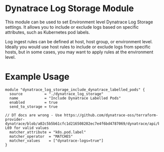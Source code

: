 # Dynatrace Log Storage Module

This module can be used to set Environment level Dynatrace Log Storage settings.
It allows you to include or exclude logs based on specific attributes, such as Kubernetes pod labels.

Log ingest rules can be defined at host, host group, or environment level. Ideally you would use host rules to include or exclude logs from specific hosts, but in some cases, you may want to apply rules at the environment level.

# Example Usage
```
module "dynatrace_log_storage_include_dynatrace_labelled_pods" {
  source          = "./dynatrace_log_storage"
  name            = "Include Dynatrace Labelled Pods"
  enabled         = true
  send_to_storage = true

// DT docs are wrong - Use https://github.com/dynatrace-oss/terraform-provider-dynatrace/blob/a02c5b5b61cfc1d216508202ec7e4f6bd4787069/dynatrace/api/builtin/logmonitoring/logstoragesettings/settings/enums.go#L47-L69 for valid values
  matcher_attribute = "k8s.pod.label"
  matcher_operator  = "MATCHES"
  matcher_values    = ["dynatrace-logs=true"]
}
```
